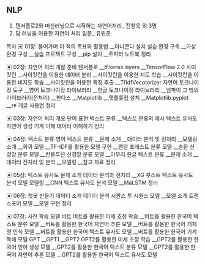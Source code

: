 ## NLP
1. 텐서플로2와 머신러닝으로 시작하는 자연어처리_ 전창욱 외 3명
2. 딥 러닝을 이용한 자연어 처리 입문_ 유원준 

목차
▣ 01장: 들어가며
이 책의 목표와 활용법
__아나콘다 설치
실습 환경 구축
__가상 환경 구성
__실습 프로젝트 구성
__pip 설치
__주피터 노트북
정리

▣ 02장: 자연어 처리 개발 준비
텐서플로
__tf.keras.layers
__TensorFlow 2.0
사이킷런
__사이킷런을 이용한 데이터 분리
__사이킷런을 이용한 지도 학습
__사이킷런을 이용한 비지도 학습
__사이킷런을 이용한 특징 추출
__TfidfVecotorizer
자연어 토크나이징 도구
__영어 토크나이징 라이브러리
__한글 토크나이징 라이브러리
__넘파이
그 밖의 라이브러리(전처리)
__판다스
__Matplotlib
__맷플롯립 설치
__Matplotlib.pyplot
__re
캐글 사용법
정리

▣ 03장: 자연어 처리 개요
단어 표현
텍스트 분류
__텍스트 분류의 예시
텍스트 유사도
자연어 생성
기계 이해
데이터 이해하기
정리

▣ 04장: 텍스트 분류
영어 텍스트 분류
__문제 소개
__데이터 분석 및 전처리
__모델링 소개
__회귀 모델
__TF-IDF를 활용한 모델 구현
__랜덤 포레스트 분류 모델
__순환 신경망 분류 모델
__컨볼루션 신경망 분류 모델
__마무리
한글 텍스트 분류
__문제 소개
__데이터 전처리 및 분석
__모델링
__참고 자료
정리

▣ 05장: 텍스트 유사도
문제 소개
데이터 분석과 전처리
__XG 부스트 텍스트 유사도 분석 모델
모델링
__CNN 텍스트 유사도 분석 모델
__MaLSTM
정리

▣ 06장: 챗봇 만들기
데이터 소개
데이터 분석
시퀀스 투 시퀀스 모델
__모델 소개
트랜스포머 모델
__모델 구현
정리

▣ 07장: 사전 학습 모델
버트
버트를 활용한 미세 조정 학습
__버트를 활용한 한국어 텍스트 분류 모델
__버트를 활용한 한국어 자연어 추론 모델
__버트를 활용한 한국어 개체명 인식 모델
__버트를 활용한 한국어 텍스트 유사도 모델
__버트를 활용한 한국어 기계 독해 모델
GPT
__GPT1
__GPT2
GPT2를 활용한 미세 조정 학습
__GPT2를 활용한 한국어 언어 생성 모델
__GPT2를 활용한 한국어 텍스트 분류 모델
__GPT2를 활용한 한국어 자연어 추론 모델
__GPT2를 활용한 한국어 텍스트 유사도 모델
